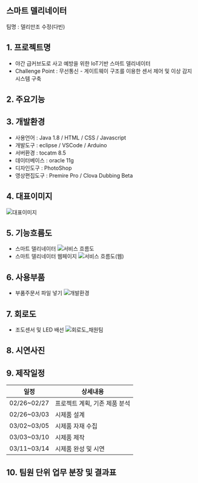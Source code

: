 ## 스마트 델리네이터 
팀명 : 델리만조
수정(다빈)
## 1. 프로젝트명
- 야간 급커브도로 사고 예방을 위한 IoT기반 스마트 델리네이터
- Challenge Point : 무선통신 - 게이트웨이 구조를 이용한 센서 제어 및 이상 감지 시스템 구축
## 2. 주요기능

## 3. 개발환경
- 사용언어 : Java 1.8 / HTML / CSS / Javascript
- 개발도구 : eclipse / VSCode / Arduino
- 서버환경 : tocatm 8.5
- 데이터베이스 : oracle 11g
- 디자인도구 : PhotoShop
- 영상편집도구 : Premire Pro / Clova Dubbing Beta
## 4. 대표이미지
![대표이미지](https://user-images.githubusercontent.com/100102759/158280847-a219b304-2db1-4819-b51c-a2b443495e59.jpg)
## 5. 기능흐름도
- 스마트 델리네이터
![서비스 흐름도](https://user-images.githubusercontent.com/97875522/158282432-df7fe343-804b-459c-b003-e59674a1cf31.png)
- 스마트 델리네이터 웹페이지
![서비스 흐름도(웹)](https://user-images.githubusercontent.com/97875522/158282439-5e6e6c8f-91a3-4501-acb6-e0f299a8de72.png)
## 6. 사용부품
- 부품주문서 파일 넣기
![개발환경](https://user-images.githubusercontent.com/97875522/158282420-11c101e8-df47-4851-ade9-7959c47a4844.png)
## 7. 회로도
- 조도센서 및 LED 배선
![회로도_채원팀](https://user-images.githubusercontent.com/100102759/158281950-e670d246-c278-4dff-bf59-36bc07b48617.jpg)

## 8. 시연사진

## 9. 제작일정
| 일정 | 상세내용 |
|------|-----------|
|02/26~02/27|프로젝트 계획, 기존 제품 분석|
|02/26~03/03|시제품 설계|
|03/02~03/05|시제품 자재 수집|
|03/03~03/10|시제품 제작|
|03/11~03/14|시제품 완성 및 시연|
## 10. 팀원 단위 업무 분장 및 결과표


